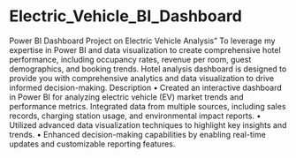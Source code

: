 # Electric_Vehicle_BI_Dashboard
 Power BI Dashboard Project on Electric Vehicle Analysis” 
To leverage my expertise in Power BI and data visualization to create comprehensive hotel performance, including 
occupancy rates, revenue per room, guest demographics, and booking trends. Hotel analysis dashboard is designed 
to provide you with comprehensive analytics and data visualization to drive informed decision-making. 
Description 
• Created an interactive dashboard in Power BI for analyzing electric vehicle (EV) market trends and 
performance metrics. Integrated data from multiple sources, including sales records, charging station usage, 
and environmental impact reports. 
• Utilized advanced data visualization techniques to highlight key insights and trends. 
• Enhanced decision-making capabilities by enabling real-time updates and customizable reporting features.
